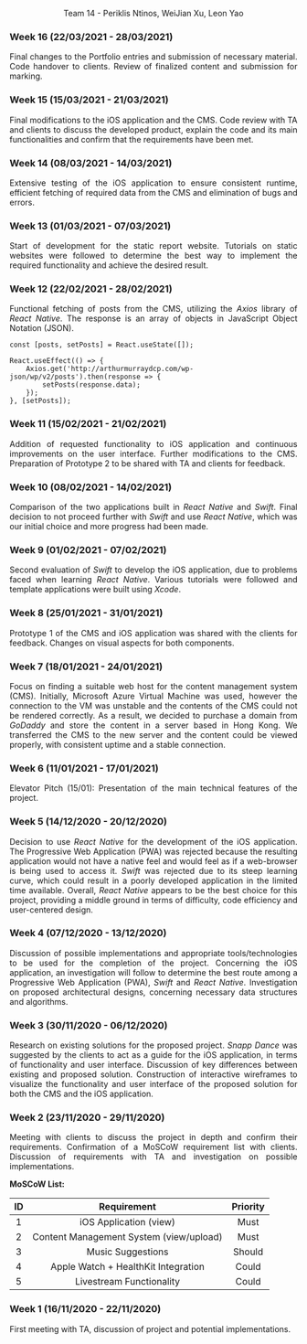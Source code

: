 <p style = "text-align: center;">Team 14 - Periklis Ntinos, WeiJian Xu, Leon Yao</p>



### Week 16 (22/03/2021 - 28/03/2021)
<p style = "text-align: justify">
Final changes to the Portfolio entries and submission of necessary material. Code handover to clients. Review of finalized
content and submission for marking.
</p>

### Week 15 (15/03/2021 - 21/03/2021)
<p style = "text-align: justify">
Final modifications to the iOS application and the CMS. Code review with TA and clients to discuss the developed product,
explain the code and its main functionalities and confirm that the requirements have been met.
</p>

### Week 14 (08/03/2021 - 14/03/2021)
<p style = "text-align: justify">
Extensive testing of the iOS application to ensure consistent runtime, efficient fetching of required data from the CMS
and elimination of bugs and errors.
</p>

### Week 13 (01/03/2021 - 07/03/2021)
<p style = "text-align: justify">
Start of development for the static report website. Tutorials on static websites were followed to determine the best way
to implement the required functionality and achieve the desired result.
</p>

### Week 12 (22/02/2021 - 28/02/2021)
<p style = "text-align: justify">
Functional fetching of posts from the CMS, utilizing the <i>Axios</i> library of <i>React Native</i>. The response is
an array of objects in JavaScript Object Notation (JSON).
</p>

```JSX
const [posts, setPosts] = React.useState([]);

React.useEffect(() => {
    Axios.get('http://arthurmurraydcp.com/wp-json/wp/v2/posts').then(response => {
        setPosts(response.data);
    });
}, [setPosts]);
```

### Week 11 (15/02/2021 - 21/02/2021)
<p style = "text-align: justify">
Addition of requested functionality to iOS application and continuous improvements on the user interface. Further modifications
to the CMS. Preparation of Prototype 2 to be shared with TA and clients for feedback.
</p>

### Week 10 (08/02/2021 - 14/02/2021)
<p style = "text-align: justify">
Comparison of the two applications built in <i>React Native</i> and <i>Swift</i>.  Final decision to not proceed further with
<i>Swift</i> and use <i>React Native</i>, which was our initial choice and more progress had been made.
</p>

### Week 9 (01/02/2021 - 07/02/2021)
<p style = "text-align: justify">
Second evaluation of <i>Swift</i> to develop the iOS application, due to problems faced when learning <i>React Native</i>. Various
tutorials were followed and template applications were built using <i>Xcode</i>.
</p>

### Week 8 (25/01/2021 - 31/01/2021)
<p style = "text-align: justify">
Prototype 1 of the CMS and iOS application was shared with the clients for feedback. Changes on visual aspects for both components.
</p>

### Week 7 (18/01/2021 - 24/01/2021)
<p style = "text-align: justify">
Focus on finding a suitable web host for the content management system (CMS). Initially, Microsoft Azure Virtual Machine was used,
however the connection to the VM was unstable and the contents of the CMS could not be rendered correctly. As a result, we decided
to purchase a domain from <i>GoDaddy</i> and store the content in a server based in Hong Kong. We transferred the CMS to the new
server and the content could be viewed properly, with consistent uptime and a stable connection.
</p>

### Week 6 (11/01/2021 - 17/01/2021)
<p style = "text-align: justify">
Elevator Pitch (15/01): Presentation of the main technical features of the project.
</p>

### Week 5 (14/12/2020 - 20/12/2020)
<p style = "text-align: justify">
Decision to use <i>React Native</i> for the development of the iOS application. The Progressive Web Application (PWA) was rejected
because the resulting application would not have a native feel and would feel as if a web-browser is being used to access it.
<i>Swift</i> was rejected due to its steep learning curve, which could result in a poorly developed application in the limited time
available. Overall, <i>React Native</i> appears to be the best choice for this project, providing a middle ground in terms of
difficulty, code efficiency and user-centered design.
</p>

### Week 4 (07/12/2020 - 13/12/2020)
<p style = "text-align: justify">
Discussion of possible implementations and appropriate tools/technologies to be used for the completion of the project. Concerning
the iOS application, an investigation will follow to determine the best route among a Progressive Web Application (PWA), <i>Swift</i>
and <i>React Native</i>. Investigation on proposed architectural designs, concerning necessary data structures and algorithms.
</p>

### Week 3 (30/11/2020 - 06/12/2020)
<p style = "text-align: justify">
Research on existing solutions for the proposed project. <i>Snapp Dance</i> was suggested by the clients to act as a guide for the
iOS application, in terms of functionality and user interface. Discussion of key differences between existing and proposed solution.
Construction of interactive wireframes to visualize the functionality and user interface of the proposed solution for both the CMS
and the iOS application.
</p>

### Week 2 (23/11/2020 - 29/11/2020)
<p style = "text-align: justify">
Meeting with clients to discuss the project in depth and confirm their requirements. Confirmation of a MoSCoW requirement list with
clients. Discussion of requirements with TA and investigation on possible implementations.
</p>

<b>MoSCoW List:</b>

|  ID   |               Requirement               | Priority |
| :---: | :-------------------------------------: | :------: |
|   1   | iOS Application (view)                  |   Must   |
|   2   | Content Management System (view/upload) |   Must   |
|   3   | Music Suggestions                       |  Should  |
|   4   | Apple Watch + HealthKit Integration     |  Could   |
|   5   | Livestream Functionality                |  Could   |

### Week 1 (16/11/2020 - 22/11/2020)
<p style = "text-align: justify">
First meeting with TA, discussion of project and potential implementations.
</p>
